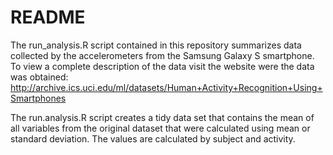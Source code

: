 # README
The run_analysis.R script contained in this repository summarizes data collected by the accelerometers from the Samsung Galaxy S smartphone. To view a complete description of the data visit the website were the data was obtained:
http://archive.ics.uci.edu/ml/datasets/Human+Activity+Recognition+Using+Smartphones 

The run.analysis.R script creates a tidy data set that contains the mean of all variables from the original dataset that were calculated using mean or standard deviation. The values are calculated by subject and activity. 